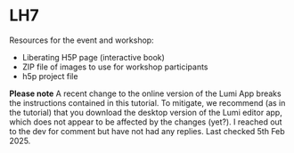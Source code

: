 # LH7
Resources for the event and workshop:
- Liberating H5P page (interactive book)
- ZIP file of images to use for workshop participants
- h5p project file

**Please note**
A recent change to the online version of the Lumi App breaks the instructions contained in this tutorial. To mitigate, we recommend (as in the tutorial) that you download the desktop version of the Lumi editor app, which does not appear to be affected by the changes (yet?). I reached out to the dev for comment but have not had any replies. 
Last checked 5th Feb 2025. 
